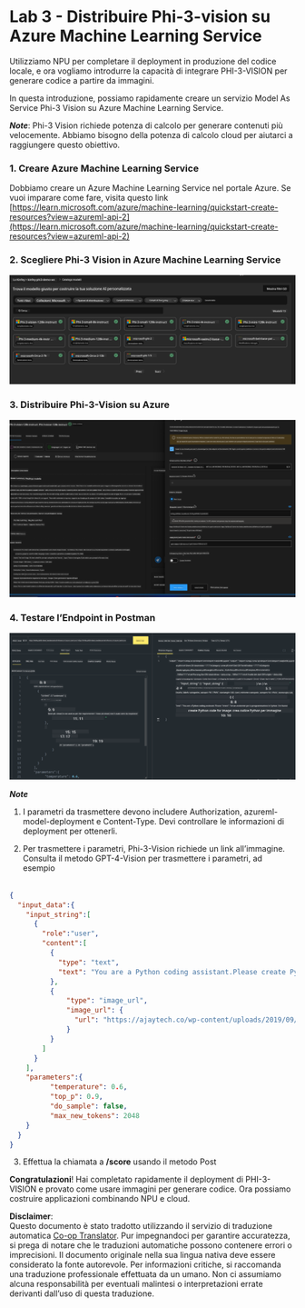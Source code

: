 <!--
CO_OP_TRANSLATOR_METADATA:
{
  "original_hash": "20cb4e6ac1686248e8be913ccf6c2bc2",
  "translation_date": "2025-07-17T04:06:07+00:00",
  "source_file": "md/02.Application/02.Code/Phi3/VSCodeExt/HOL/AIPC/03.DeployPhi3VisionOnAzure.md",
  "language_code": "it"
}
-->
# **Lab 3 - Distribuire Phi-3-vision su Azure Machine Learning Service**

Utilizziamo NPU per completare il deployment in produzione del codice locale, e ora vogliamo introdurre la capacità di integrare PHI-3-VISION per generare codice a partire da immagini.

In questa introduzione, possiamo rapidamente creare un servizio Model As Service Phi-3 Vision su Azure Machine Learning Service.

***Note***: Phi-3 Vision richiede potenza di calcolo per generare contenuti più velocemente. Abbiamo bisogno della potenza di calcolo cloud per aiutarci a raggiungere questo obiettivo.


### **1. Creare Azure Machine Learning Service**

Dobbiamo creare un Azure Machine Learning Service nel portale Azure. Se vuoi imparare come fare, visita questo link [https://learn.microsoft.com/azure/machine-learning/quickstart-create-resources?view=azureml-api-2](https://learn.microsoft.com/azure/machine-learning/quickstart-create-resources?view=azureml-api-2)


### **2. Scegliere Phi-3 Vision in Azure Machine Learning Service**

![Catalog](../../../../../../../../../translated_images/vison_catalog.f979823d5bde8aef2c37a3a9686f6c5d0c521f93730447798ea6fb580091443f.it.png)


### **3. Distribuire Phi-3-Vision su Azure**


![Deploy](../../../../../../../../../translated_images/vision_deploy.a8114ccd849a957272bf30959bdef166b21a0fac4c4f0129dab0106b97104772.it.png)


### **4. Testare l’Endpoint in Postman**


![Test](../../../../../../../../../translated_images/vision_test.0b9c1b1d414131d03398c88fc1b79d839e7946c2ae5c9fd170a2894c271e2993.it.png)


***Note***

1. I parametri da trasmettere devono includere Authorization, azureml-model-deployment e Content-Type. Devi controllare le informazioni di deployment per ottenerli.

2. Per trasmettere i parametri, Phi-3-Vision richiede un link all’immagine. Consulta il metodo GPT-4-Vision per trasmettere i parametri, ad esempio

```json

{
  "input_data":{
    "input_string":[
      {
        "role":"user",
        "content":[ 
          {
            "type": "text",
            "text": "You are a Python coding assistant.Please create Python code for image "
          },
          {
              "type": "image_url",
              "image_url": {
                "url": "https://ajaytech.co/wp-content/uploads/2019/09/index.png"
              }
          }
        ]
      }
    ],
    "parameters":{
          "temperature": 0.6,
          "top_p": 0.9,
          "do_sample": false,
          "max_new_tokens": 2048
    }
  }
}

```

3. Effettua la chiamata a **/score** usando il metodo Post

**Congratulazioni**! Hai completato rapidamente il deployment di PHI-3-VISION e provato come usare immagini per generare codice. Ora possiamo costruire applicazioni combinando NPU e cloud.

**Disclaimer**:  
Questo documento è stato tradotto utilizzando il servizio di traduzione automatica [Co-op Translator](https://github.com/Azure/co-op-translator). Pur impegnandoci per garantire accuratezza, si prega di notare che le traduzioni automatiche possono contenere errori o imprecisioni. Il documento originale nella sua lingua nativa deve essere considerato la fonte autorevole. Per informazioni critiche, si raccomanda una traduzione professionale effettuata da un umano. Non ci assumiamo alcuna responsabilità per eventuali malintesi o interpretazioni errate derivanti dall’uso di questa traduzione.